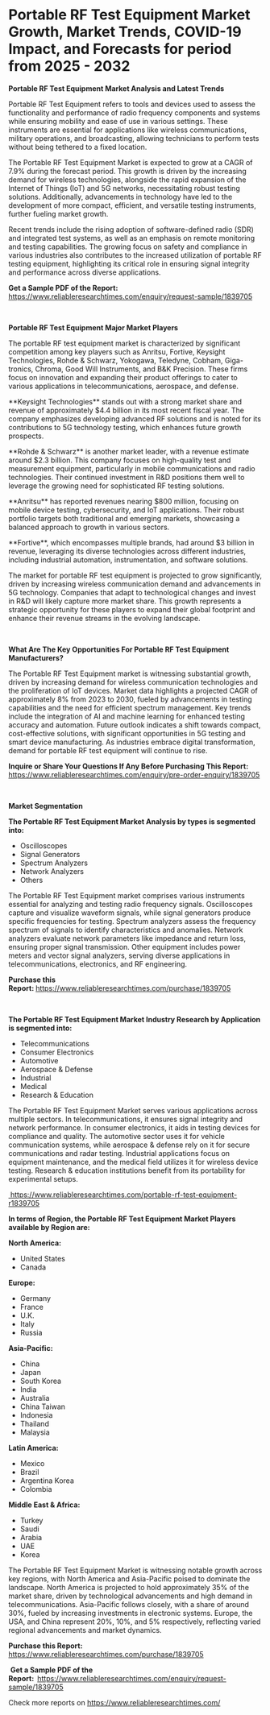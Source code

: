 <p><h1>Portable RF Test Equipment Market Growth, Market Trends, COVID-19 Impact, and Forecasts for period from 2025 - 2032</h1></p><p><strong>Portable RF Test Equipment Market Analysis and Latest Trends</strong></p>
<p><p>Portable RF Test Equipment refers to tools and devices used to assess the functionality and performance of radio frequency components and systems while ensuring mobility and ease of use in various settings. These instruments are essential for applications like wireless communications, military operations, and broadcasting, allowing technicians to perform tests without being tethered to a fixed location.</p><p>The Portable RF Test Equipment Market is expected to grow at a CAGR of 7.9% during the forecast period. This growth is driven by the increasing demand for wireless technologies, alongside the rapid expansion of the Internet of Things (IoT) and 5G networks, necessitating robust testing solutions. Additionally, advancements in technology have led to the development of more compact, efficient, and versatile testing instruments, further fueling market growth. </p><p>Recent trends include the rising adoption of software-defined radio (SDR) and integrated test systems, as well as an emphasis on remote monitoring and testing capabilities. The growing focus on safety and compliance in various industries also contributes to the increased utilization of portable RF testing equipment, highlighting its critical role in ensuring signal integrity and performance across diverse applications.</p></p>
<p><strong>Get a Sample PDF of the Report:&nbsp;</strong> <a href="https://www.reliableresearchtimes.com/enquiry/request-sample/1839705?utm_campaign=3313&utm_medium=2&utm_source=Github&utm_content=ia&utm_term=12042025&utm_id=portable-rf-test-equipment">https://www.reliableresearchtimes.com/enquiry/request-sample/1839705</a></p>
<p>&nbsp;</p>
<p><strong>Portable RF Test Equipment Major Market Players</strong></p>
<p><p>The portable RF test equipment market is characterized by significant competition among key players such as Anritsu, Fortive, Keysight Technologies, Rohde & Schwarz, Yokogawa, Teledyne, Cobham, Giga-tronics, Chroma, Good Will Instruments, and B&K Precision. These firms focus on innovation and expanding their product offerings to cater to various applications in telecommunications, aerospace, and defense.</p><p>**Keysight Technologies** stands out with a strong market share and revenue of approximately $4.4 billion in its most recent fiscal year. The company emphasizes developing advanced RF solutions and is noted for its contributions to 5G technology testing, which enhances future growth prospects.</p><p>**Rohde & Schwarz** is another market leader, with a revenue estimate around $2.3 billion. This company focuses on high-quality test and measurement equipment, particularly in mobile communications and radio technologies. Their continued investment in R&D positions them well to leverage the growing need for sophisticated RF testing solutions.</p><p>**Anritsu** has reported revenues nearing $800 million, focusing on mobile device testing, cybersecurity, and IoT applications. Their robust portfolio targets both traditional and emerging markets, showcasing a balanced approach to growth in various sectors.</p><p>**Fortive**, which encompasses multiple brands, had around $3 billion in revenue, leveraging its diverse technologies across different industries, including industrial automation, instrumentation, and software solutions.</p><p>The market for portable RF test equipment is projected to grow significantly, driven by increasing wireless communication demand and advancements in 5G technology. Companies that adapt to technological changes and invest in R&D will likely capture more market share. This growth represents a strategic opportunity for these players to expand their global footprint and enhance their revenue streams in the evolving landscape.</p></p>
<p>&nbsp;</p>
<p><strong>What Are The Key Opportunities For Portable RF Test Equipment Manufacturers?</strong></p>
<p><p>The Portable RF Test Equipment market is witnessing substantial growth, driven by increasing demand for wireless communication technologies and the proliferation of IoT devices. Market data highlights a projected CAGR of approximately 8% from 2023 to 2030, fueled by advancements in testing capabilities and the need for efficient spectrum management. Key trends include the integration of AI and machine learning for enhanced testing accuracy and automation. Future outlook indicates a shift towards compact, cost-effective solutions, with significant opportunities in 5G testing and smart device manufacturing. As industries embrace digital transformation, demand for portable RF test equipment will continue to rise.</p></p>
<p><strong>Inquire or Share Your Questions If Any Before Purchasing This Report:</strong> <a href="https://www.reliableresearchtimes.com/enquiry/pre-order-enquiry/1839705?utm_campaign=3313&utm_medium=2&utm_source=Github&utm_content=ia&utm_term=12042025&utm_id=portable-rf-test-equipment">https://www.reliableresearchtimes.com/enquiry/pre-order-enquiry/1839705</a></p>
<p>&nbsp;</p>
<p><strong>Market Segmentation</strong></p>
<p><strong>The Portable RF Test Equipment Market Analysis by types is segmented into:</strong></p>
<p><ul><li>Oscilloscopes</li><li>Signal Generators</li><li>Spectrum Analyzers</li><li>Network Analyzers</li><li>Others</li></ul></p>
<p><p>The Portable RF Test Equipment market comprises various instruments essential for analyzing and testing radio frequency signals. Oscilloscopes capture and visualize waveform signals, while signal generators produce specific frequencies for testing. Spectrum analyzers assess the frequency spectrum of signals to identify characteristics and anomalies. Network analyzers evaluate network parameters like impedance and return loss, ensuring proper signal transmission. Other equipment includes power meters and vector signal analyzers, serving diverse applications in telecommunications, electronics, and RF engineering.</p></p>
<p><strong>Purchase this Report:&nbsp;</strong><a href="https://www.reliableresearchtimes.com/purchase/1839705?utm_campaign=3313&utm_medium=2&utm_source=Github&utm_content=ia&utm_term=12042025&utm_id=portable-rf-test-equipment">https://www.reliableresearchtimes.com/purchase/1839705</a></p>
<p>&nbsp;</p>
<p><strong>The Portable RF Test Equipment Market Industry Research by Application is segmented into:</strong></p>
<p><ul><li>Telecommunications</li><li>Consumer Electronics</li><li>Automotive</li><li>Aerospace & Defense</li><li>Industrial</li><li>Medical</li><li>Research & Education</li></ul></p>
<p><p>The Portable RF Test Equipment Market serves various applications across multiple sectors. In telecommunications, it ensures signal integrity and network performance. In consumer electronics, it aids in testing devices for compliance and quality. The automotive sector uses it for vehicle communication systems, while aerospace & defense rely on it for secure communications and radar testing. Industrial applications focus on equipment maintenance, and the medical field utilizes it for wireless device testing. Research & education institutions benefit from its portability for experimental setups.</p></p>
<p><a href="https://www.reliableresearchtimes.com/portable-rf-test-equipment-r1839705?utm_campaign=3313&utm_medium=2&utm_source=Github&utm_content=ia&utm_term=12042025&utm_id=portable-rf-test-equipment">&nbsp;https://www.reliableresearchtimes.com/portable-rf-test-equipment-r1839705</a></p>
<p><strong>In terms of Region, the Portable RF Test Equipment Market Players available by Region are:</strong></p>
<p>
    <p> <strong> North America: </strong>
        <ul>
            <li>United States</li>
            <li>Canada</li>
        </ul>
        </p> 
    <p> <strong> Europe: </strong>
        <ul>
            <li>Germany</li>
            <li>France</li>
            <li>U.K.</li>
            <li>Italy</li>
            <li>Russia</li>
        </ul>
        </p> 
    <p> <strong> Asia-Pacific: </strong>
        <ul>
            <li>China</li>
            <li>Japan</li>
            <li>South Korea</li>
            <li>India</li>
            <li>Australia</li>
            <li>China Taiwan</li>
            <li>Indonesia</li>
            <li>Thailand</li>
            <li>Malaysia</li>
        </ul>
        </p> 
    <p> <strong> Latin America: </strong>
        <ul>
            <li>Mexico</li>
            <li>Brazil</li>
            <li>Argentina Korea</li>
            <li>Colombia</li>
        </ul>
        </p> 
    <p> <strong> Middle East & Africa: </strong>
        <ul>
            <li>Turkey</li>
            <li>Saudi</li>
            <li>Arabia</li>
            <li>UAE</li>
            <li>Korea</li>
        </ul>
    </p>
    </p>
<p><p>The Portable RF Test Equipment Market is witnessing notable growth across key regions, with North America and Asia-Pacific poised to dominate the landscape. North America is projected to hold approximately 35% of the market share, driven by technological advancements and high demand in telecommunications. Asia-Pacific follows closely, with a share of around 30%, fueled by increasing investments in electronic systems. Europe, the USA, and China represent 20%, 10%, and 5% respectively, reflecting varied regional advancements and market dynamics.</p></p>
<p><strong>Purchase this Report: </strong><a href="https://www.reliableresearchtimes.com/purchase/1839705?utm_campaign=3313&utm_medium=2&utm_source=Github&utm_content=ia&utm_term=12042025&utm_id=portable-rf-test-equipment">https://www.reliableresearchtimes.com/purchase/1839705</a></p>
<p>&nbsp;<strong>Get a Sample PDF of the Report:&nbsp;&nbsp;</strong><a href="https://www.reliableresearchtimes.com/enquiry/request-sample/1839705?utm_campaign=3313&utm_medium=2&utm_source=Github&utm_content=ia&utm_term=12042025&utm_id=portable-rf-test-equipment">https://www.reliableresearchtimes.com/enquiry/request-sample/1839705</a></p>
<p><strong></strong></p>
<p>Check more reports on <a href="https://www.reliableresearchtimes.com/?utm_campaign=3313&utm_medium=2&utm_source=Github&utm_content=ia&utm_term=12042025&utm_id=portable-rf-test-equipment">https://www.reliableresearchtimes.com/</a></p>